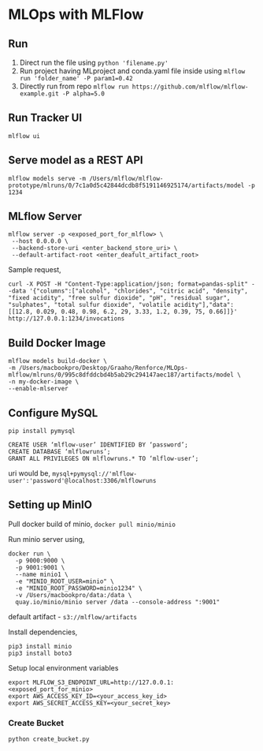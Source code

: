 # MLOps with MLFlow


## Run
1. Direct run the file using `python 'filename.py'`
2. Run project having MLproject and conda.yaml file inside using `mlflow run 'folder_name' -P param1=0.42`
3. Directly run from repo `mlflow run https://github.com/mlflow/mlflow-example.git -P alpha=5.0`

## Run Tracker UI
`mlflow ui`

## Serve model as a REST API
`mlflow models serve -m /Users/mlflow/mlflow-prototype/mlruns/0/7c1a0d5c42844dcdb8f5191146925174/artifacts/model -p 1234`

## MLflow Server
```
mlflow server -p <exposed_port_for_mlflow> \
 --host 0.0.0.0 \
 --backend-store-uri <enter_backend_store_uri> \
 --default-artifact-root <enter_deafult_artifact_root>
 ```

Sample request, 
```
curl -X POST -H "Content-Type:application/json; format=pandas-split" --data '{"columns":["alcohol", "chlorides", "citric acid", "density", "fixed acidity", "free sulfur dioxide", "pH", "residual sugar", "sulphates", "total sulfur dioxide", "volatile acidity"],"data":[[12.8, 0.029, 0.48, 0.98, 6.2, 29, 3.33, 1.2, 0.39, 75, 0.66]]}' http://127.0.0.1:1234/invocations
```

## Build Docker Image
```
mlflow models build-docker \
-m /Users/macbookpro/Desktop/Graaho/Renforce/MLOps-mlflow/mlruns/0/995c8dfddcbd4b5ab29c294147aec187/artifacts/model \
-n my-docker-image \
--enable-mlserver
```

## Configure MySQL

`pip install pymysql`

```
CREATE USER ‘mlflow-user’ IDENTIFIED BY ‘password’;
CREATE DATABASE ‘mlflowruns’;
GRANT ALL PRIVILEGES ON mlflowruns.* TO ‘mlflow-user’;
```

uri would be, `mysql+pymysql://'mlflow-user':'password'@localhost:3306/mlflowruns`

## Setting up MinIO
Pull docker build of minio, `docker pull minio/minio`

Run minio server using,
```
docker run \
  -p 9000:9000 \
  -p 9001:9001 \
  --name minio1 \
  -e "MINIO_ROOT_USER=minio" \
  -e "MINIO_ROOT_PASSWORD=minio1234" \
  -v /Users/macbookpro/data:/data \
  quay.io/minio/minio server /data --console-address ":9001"
```

default artifact - `s3://mlflow/artifacts`

Install dependencies, 
```
pip3 install minio
pip3 install boto3
```

Setup local environment variables
```
export MLFLOW_S3_ENDPOINT_URL=http://127.0.0.1:<exposed_port_for_minio>
export AWS_ACCESS_KEY_ID=<your_access_key_id>
export AWS_SECRET_ACCESS_KEY=<your_secret_key>
```

### Create Bucket 
`python create_bucket.py`
